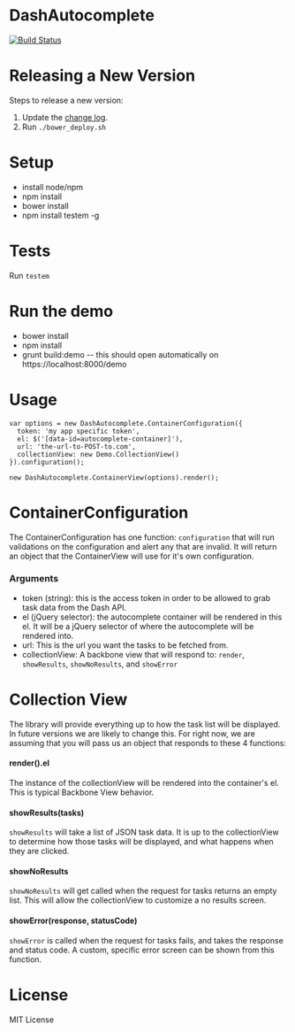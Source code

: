 # DashAutocomplete
[![Build Status](https://travis-ci.org/samaritanministries/dash-autocomplete.js.svg?branch=master)](https://travis-ci.org/samaritanministries/dash-autocomplete.js)

# Releasing a New Version

Steps to release a new version:

1. Update the [change log](/CHANGELOG.md).
2. Run `./bower_deploy.sh`

# Setup
* install node/npm
* npm install
* bower install
* npm install testem -g

# Tests
Run ```testem```

# Run the demo
  * bower install
  * npm install
  * grunt build:demo -- this should open automatically on https://localhost:8000/demo

# Usage
```
var options = new DashAutocomplete.ContainerConfiguration({
  token: 'my app specific token',
  el: $('[data-id=autocomplete-container]'),
  url: 'the-url-to-POST-to.com',
  collectionView: new Demo.CollectionView()
}).configuration();

new DashAutocomplete.ContainerView(options).render();
```

# ContainerConfiguration

The ContainerConfiguration has one function: ```configuration``` that will run validations on the
configuration and alert any that are invalid.  It will return an object that the ContainerView
will use for it's own configuration.

### Arguments
* token (string): this is the access token in order to be allowed to grab task data from the Dash API.
* el (jQuery selector): the autocomplete container will be rendered in this el.  It will be a jQuery selector of where the autocomplete will be rendered into.
* url: This is the url you want the tasks to be fetched from.
* collectionView: A backbone view that will respond to: ```render```, ```showResults```, ```showNoResults```, and ```showError```

# Collection View

The library will provide everything up to how the task list will be displayed.  In future versions we are likely to change this.
For right now, we are assuming that you will pass us an object that responds to these 4 functions:

#### render().el

The instance of the collectionView will be rendered into the container's el.  This is typical Backbone View behavior.

#### showResults(tasks)

```showResults``` will take a list of JSON task data.  It is up to the collectionView to determine how those tasks will be
displayed, and what happens when they are clicked.

#### showNoResults

```showNoResults``` will get called when the request for tasks returns an empty list.  This will allow the collectionView to
customize a no results screen.

#### showError(response, statusCode)

```showError``` is called when the request for tasks fails, and takes the response and status code.  A custom, specific error
screen can be shown from this function.

# License
MIT License
